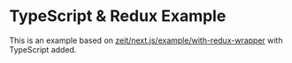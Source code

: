 # TypeScript & Redux Example

This is an example based on [zeit/next.js/example/with-redux-wrapper](https://github.com/zeit/next.js/tree/canary/examples/with-redux-wrapper) with TypeScript added.
